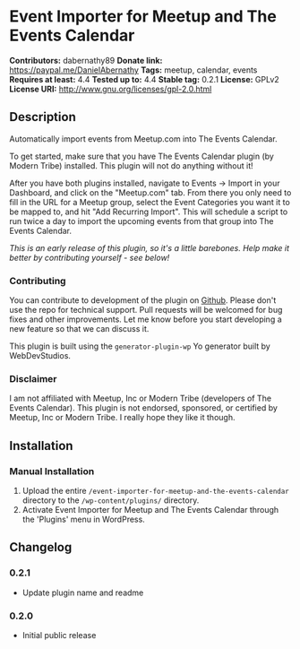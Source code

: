 # Event Importer for Meetup and The Events Calendar #
**Contributors:**      dabernathy89
**Donate link:**       https://paypal.me/DanielAbernathy
**Tags:**              meetup, calendar, events
**Requires at least:** 4.4
**Tested up to:**      4.4
**Stable tag:**        0.2.1
**License:**           GPLv2
**License URI:**       http://www.gnu.org/licenses/gpl-2.0.html

## Description ##

Automatically import events from Meetup.com into The Events Calendar.

To get started, make sure that you have The Events Calendar plugin (by Modern Tribe) installed. This plugin will not do anything without it!

After you have both plugins installed, navigate to Events -> Import in your Dashboard, and click on the "Meetup.com" tab. From there you only need to fill in the URL for a Meetup group, select the Event Categories you want it to be mapped to, and hit "Add Recurring Import". This will schedule a script to run twice a day to import the upcoming events from that group into The Events Calendar.

*This is an early release of this plugin, so it's a little barebones. Help make it better by contributing yourself - see below!*

### Contributing ###

You can contribute to development of the plugin on [Github](https://github.com/dabernathy89/meetup-importer-for-the-events-calendar/). Please don't use the repo for technical support. Pull requests will be welcomed for bug fixes and other improvements. Let me know before you start developing a new feature so that we can discuss it.

This plugin is built using the `generator-plugin-wp` Yo generator built by WebDevStudios.

### Disclaimer ###

I am not affiliated with Meetup, Inc or Modern Tribe (developers of The Events Calendar). This plugin is not endorsed, sponsored, or certified by Meetup, Inc or Modern Tribe. I really hope they like it though.

## Installation ##

### Manual Installation ###

1. Upload the entire `/event-importer-for-meetup-and-the-events-calendar` directory to the `/wp-content/plugins/` directory.
2. Activate Event Importer for Meetup and The Events Calendar through the 'Plugins' menu in WordPress.

## Changelog ##

### 0.2.1 ###
* Update plugin name and readme

### 0.2.0 ###
* Initial public release